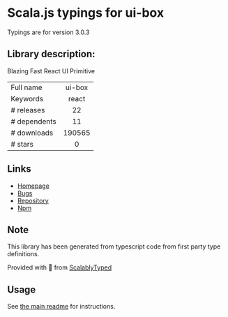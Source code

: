 
# Scala.js typings for ui-box

Typings are for version 3.0.3

## Library description:
Blazing Fast React UI Primitive

|                    |                 |
| ------------------ | :-------------: |
| Full name          | ui-box |
| Keywords           | react |
| # releases         | 22 |
| # dependents       | 11 |
| # downloads        | 190565 |
| # stars            | 0 |

## Links
- [Homepage](https://github.com/segmentio/ui-box#readme)
- [Bugs](https://github.com/segmentio/ui-box/issues)
- [Repository](https://github.com/segmentio/ui-box)
- [Npm](https://www.npmjs.com/package/ui-box)
    


## Note
This library has been generated from typescript code from first party type definitions.

Provided with :purple_heart: from [ScalablyTyped](https://github.com/oyvindberg/ScalablyTyped)

## Usage
See [the main readme](../../readme.md) for instructions.


